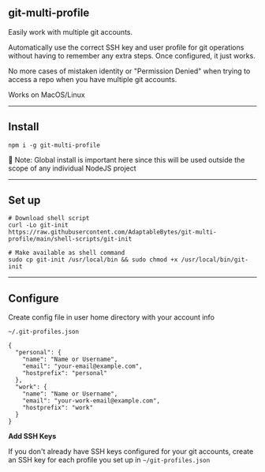 ## git-multi-profile

Easily work with multiple git accounts.

Automatically use the correct SSH key and user profile for git operations without having to remember any extra steps. Once configured, it just works. 

No more cases of mistaken identity or "Permission Denied" when trying to access a repo when you have multiple git accounts.

Works on MacOS/Linux

-----------------
Install
-----------------
```shell
npm i -g git-multi-profile
```

📌 Note: Global install is important here since this will be used outside the scope of any individual NodeJS project

-----------------
Set up
-----------------
```shell
# Download shell script
curl -Lo git-init https://raw.githubusercontent.com/AdaptableBytes/git-multi-profile/main/shell-scripts/git-init

# Make available as shell command
sudo cp git-init /usr/local/bin && sudo chmod +x /usr/local/bin/git-init
```


-----------------
Configure
-----------------
Create config file in user home directory with your account info

`~/.git-profiles.json`
```
{
  "personal": {
    "name": "Name or Username",
    "email": "your-email@example.com",
    "hostprefix": "personal"
  },
  "work": {
    "name": "Name or Username",
    "email": "your-work-email@example.com",
    "hostprefix": "work"
  }  
}
```

**Add SSH Keys**

If you don't already have SSH keys configured for your git accounts, create an SSH key for each profile you set up in `~/git-profiles.json`